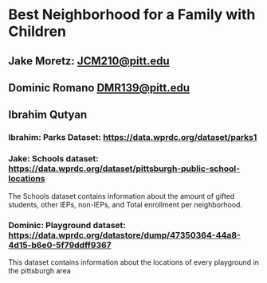 # Best Neighborhood for a Family with Children

## Jake Moretz: JCM210@pitt.edu

## Dominic Romano DMR139@pitt.edu

## Ibrahim Qutyan

### Ibrahim: Parks Dataset: https://data.wprdc.org/dataset/parks1

### Jake: Schools dataset: https://data.wprdc.org/dataset/pittsburgh-public-school-locations

The Schools dataset contains information about the amount of gifted students, other IEPs, non-IEPs, and Total enrollment per neighborhood.

### Dominic: Playground dataset: https://data.wprdc.org/datastore/dump/47350364-44a8-4d15-b6e0-5f79ddff9367

This dataset contains information about the locations of every playground in the pittsburgh area
